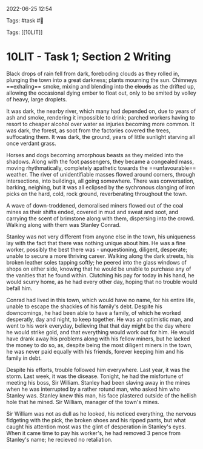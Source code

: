 2022-06-25 12:54

Tags: #task #🌱

Tags: [[10LIT]]

# 10LIT - Task 1; Section 2 Writing
Black drops of rain fell from dark, foreboding clouds as they rolled in, plunging the town into a great darkness; plants mourning the sun. Chimneys ==exhaling== smoke, mixing and blending into the ~~clouds~~ as the drifted up, allowing the occasional dying ember to float out, only to be smited by volley of heavy, large droplets. 

It was dark, the nearby river, which many had depended on, due to years of ash and smoke, rendering it impossible to drink; parched workers having to resort to cheaper alcohol over water as injuries becoming more common. It was dark, the forest, as soot from the factories covered the trees, suffocating them. It was dark, the ground, years of little sunlight starving all once verdant grass.

Horses and dogs becoming amorphous beasts as they melded into the shadows. Along with the foot passengers, they became a congealed mass, moving rhythmatically, completely apathetic towards the ==unfavourable== weather. The river of unidentifiable masses flowed around corners, through intersections, into buildings, all going somewhere. There was conversation, barking, neighing, but it was all eclipsed by the sychronous clanging of iron picks on the hard, cold, rock ground, reverberating throughout the town.

A wave of down-troddened, demoralised miners flowed out of the coal mines as their shifts ended, covered in mud and sweat and soot, and carrying the scent of brimstone along with them, dispersing into the crowd. Walking along with them was Stanley Conrad.

Stanley was not very different from anyone else in the town, his uniqueness lay with the fact that there was nothing unique about him. He was a fine worker, possibly the best there was - unquestioning, diligent, desperate; unable to secure a more thriving career. Walking along the dark streets, his broken leather soles tapping softly; he peered into the glass windows of shops on either side, knowing that he would be unable to purchase any of the vanities that he found within. Clutching his pay for today in his hand, he would scurry home, as he had every other day, hoping that no trouble would befall him.

Conrad had lived in this town, which would have no name, for his entire life, unable to escape the shackles of his family's debt. Despite his downcomings, he had been able to have a family, of which he worked desperatly, day and night, to keep together. He was an optimistic man, and went to his work everyday, believing that that day might be the day where he would strike gold, and that everything would work out for him. He would have drank away his problems along with his fellow miners, but he lacked the money to do so, as, despite being the most diligent miners in the town, he was never paid equally with his friends, forever keeping him and his family in debt.

Despite his efforts, trouble followed him everywhere. Last year, it was the storm. Last week, it was the disease. Tonight, he had the misfortune of meeting his boss, Sir William. Stanley had been slaving away in the mines when he was interrupted by a rather rotund man, who asked him who Stanley was. Stanley knew this man, his face plastered outside of the hellish hole that he mined. Sir William, manager of the town's mines.

Sir William was not as dull as he looked, his noticed everything, the nervous fidgeting with the pick, the broken shoes and his ripped pants, but what caught his attention most was the glint of desperation in Stanley's eyes. When it came time to pay his worker's, he had removed 3 pence from Stanley's name; he recieved no retaliation.
